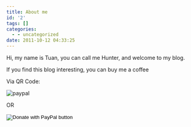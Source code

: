 ```yaml
---
title: About me
id: '2'
tags: []
categories:
  - - uncategorized
date: 2011-10-12 04:33:25
---
```


Hi, my name is Tuan, you can call me Hunter, and welcome to my blog.

If you find this blog interesting, you can buy me a coffee

Via QR Code:

![paypal](https://huntertran.com/images/theme/paypal.png)

OR

<form id="paypal_donate_button" action="https://www.paypal.com/cgi-bin/webscr" method="post" target="_blank">
<input type="hidden" name="cmd" value="_s-xclick" />
<input type="hidden" name="hosted_button_id" value="L74JZ33L6JABN" />
<input type="image" src="https://www.paypalobjects.com/en_US/i/btn/btn_donateCC_LG.gif" border="0" name="submit" title="PayPal - The safer, easier way to pay online!" alt="Donate with PayPal button" />
<img alt="" border="0" src="https://www.paypal.com/en_CA/i/scr/pixel.gif" width="1" height="1" />
</form>